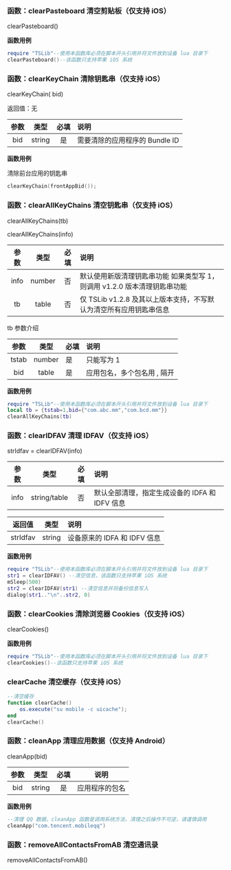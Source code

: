 ### 函数：clearPasteboard 清空剪贴板（仅支持 iOS）

clearPasteboard()

**函数用例**

```lua
require "TSLib"--使用本函数库必须在脚本开头引用并将文件放到设备 lua 目录下
clearPasteboard()--该函数只支持苹果 iOS 系统
```

### 函数：clearKeyChain 清除钥匙串（仅支持 iOS）

clearKeyChain( bid)

返回值：无

| 参数 |  类型  | 必填 | 说明                           |
| :--: | :----: | :--: | :----------------------------- |
| bid  | string |  是  | 需要清除的应用程序的 Bundle ID |

**函数用例**

清除前台应用的钥匙串

```lua
clearKeyChain(frontAppBid());
```

### 函数：clearAllKeyChains 清空钥匙串（仅支持 iOS）

clearAllKeyChains(tb)

clearAllKeyChains(info)

| 参数 |  类型  | 必填 | 说明                                                         |
| :--: | :----: | :--: | :----------------------------------------------------------- |
| info | number |  否  | 默认使用新版清理钥匙串功能 如果类型写 1，则调用 v1.2.0 版本清理钥匙串功能 |
|  tb  | table  |  否  | 仅 TSLib v1.2.8 及其以上版本支持，不写默认为清空所有应用钥匙串信息 |

tb 参数介绍

| 参数  |  类型  | 必填 | 说明                        |
| :---: | :----: | ---- | :-------------------------- |
| tstab | number | 是   | 只能写为 1                  |
|  bid  | table  | 是   | 应用包名，多个包名用 , 隔开 |

**函数用例**

```lua
require "TSLib"--使用本函数库必须在脚本开头引用并将文件放到设备 lua 目录下
local tb = {tstab=1,bid={"com.abc.mm","com.bcd.mm"}}
clearAllKeyChains(tb)
```

### 函数：clearIDFAV 清理 IDFAV（仅支持 iOS）

strIdfav = clearIDFAV(info)

| 参数 |     类型     | 必填 | 说明                                           |
| :--: | :----------: | :--: | :--------------------------------------------- |
| info | string/table |  否  | 默认全部清理，指定生成设备的 IDFA 和 IDFV 信息 |

|  返回值  |  类型  | 说明                         |
| :------: | :----: | :--------------------------- |
| strIdfav | string | 设备原来的 IDFA 和 IDFV 信息 |

**函数用例**

```lua
require "TSLib"--使用本函数库必须在脚本开头引用并将文件放到设备 lua 目录下
str1 = clearIDFAV() --清空信息，该函数只支持苹果 iOS 系统
mSleep(500)
str2 = clearIDFAV(str1) --清空信息并将备份信息写入
dialog(str1.."\n"..str2, 0)
```

### 函数：clearCookies 清除浏览器 Cookies（仅支持 iOS）

clearCookies()

**函数用例**

```lua
require "TSLib"--使用本函数库必须在脚本开头引用并将文件放到设备 lua 目录下
clearCookies()--该函数只支持苹果 iOS 系统
```

### clearCache 清空缓存（仅支持 iOS）

```lua
--清空缓存
function clearCache()
    os.execute("su mobile -c uicache");
end
clearCache()
```

### 函数：cleanApp 清理应用数据（仅支持 Android）

cleanApp(bid)

| 参数 |  类型  | 必填 |      说明      |
| :--: | :----: | :--: | :------------: |
| bid  | string |  是  | 应用程序的包名 |

**函数用例**

```lua
--清理 QQ 数据，cleanApp 函数是调用系统方法，清理之后操作不可逆，请谨慎调用
cleanApp("com.tencent.mobileqq")
```

### 函数：removeAllContactsFromAB 清空通讯录

removeAllContactsFromAB()

